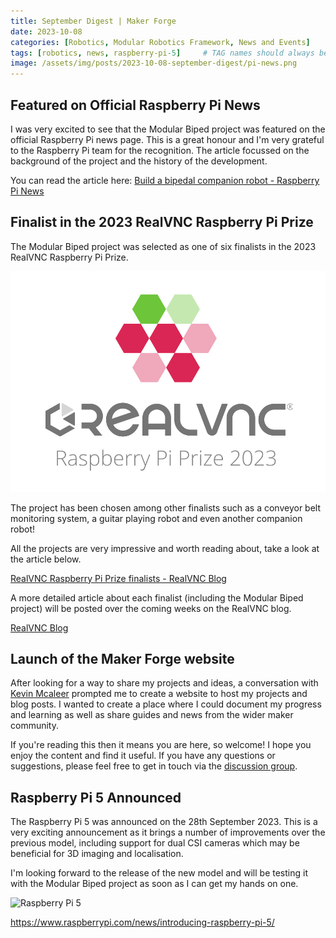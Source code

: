 ```yaml
---
title: September Digest | Maker Forge
date: 2023-10-08
categories: [Robotics, Modular Robotics Framework, News and Events]
tags: [robotics, news, raspberry-pi-5]     # TAG names should always be lowercase
image: /assets/img/posts/2023-10-08-september-digest/pi-news.png
---
```


## Featured on Official Raspberry Pi News

I was very excited to see that the Modular Biped project was featured on the official Raspberry Pi news page. This is a great honour and I'm very grateful to the Raspberry Pi team for the recognition. The article focussed on the background of the project and the history of the development.

You can read the article here: [Build a bipedal companion robot - Raspberry Pi News](https://www.raspberrypi.com/news/build-a-bipedal-companion-robot/)


## Finalist in the 2023 RealVNC Raspberry Pi Prize

The Modular Biped project was selected as one of six finalists in the 2023 RealVNC Raspberry Pi Prize.

![RealVNC Raspberry Pi Prize](/assets/img/posts/2023-10-08-september-digest/realvnc-prize-logo.png)

The project has been chosen among other finalists such as a conveyor belt monitoring system, a guitar playing robot and even another companion robot!

All the projects are very impressive and worth reading about, take a look at the article below.

[RealVNC Raspberry Pi Prize finalists - RealVNC Blog](https://www.realvnc.com/en/blog/realvnc-raspberry-pi-prize-finalists)

A more detailed article about each finalist (including the Modular Biped project) will be posted over the coming weeks on the RealVNC blog.

[RealVNC Blog](https://www.realvnc.com/en/blog/)

## Launch of the Maker Forge website

After looking for a way to share my projects and ideas, a conversation with [Kevin Mcaleer](https://www.instagram.com/kevinmcaleer/) prompted me to create a website to host my projects and blog posts. I wanted to create a place where I could document my progress and learning as well as share guides and news from the wider maker community.

If you're reading this then it means you are here, so welcome! I hope you enjoy the content and find it useful. If you have any questions or suggestions, please feel free to get in touch via the [discussion group](hhttps://bit.ly/maker-forge-community).

## Raspberry Pi 5 Announced

The Raspberry Pi 5 was announced on the 28th September 2023. This is a very exciting announcement as it brings a number of improvements over the previous model, including support for dual CSI cameras which may be beneficial for 3D imaging and localisation.

I'm looking forward to the release of the new model and will be testing it with the Modular Biped project as soon as I can get my hands on one.

![Raspberry Pi 5](https://www.raspberrypi.com/app/uploads/2023/09/aa7841cb-421a-4000-8ab9-c77478a4f83b-2048x1365.jpg)

https://www.raspberrypi.com/news/introducing-raspberry-pi-5/